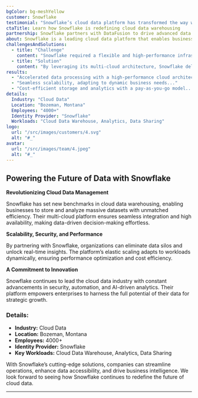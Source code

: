 ```yaml
---
bgColor: bg-meshYellow
customer: Snowflake
testimonial: "Snowflake’s cloud data platform has transformed the way we store, process, and analyze data, providing unmatched scalability and performance."
ctaTitle: Learn how Snowflake is redefining cloud data warehousing
partnership: Snowflake partners with DataFusion to drive advanced data solutions.
about: Snowflake is a leading cloud data platform that enables businesses to mobilize their data seamlessly. Their solutions provide secure, scalable, and cost-effective data warehousing, analytics, and collaboration.
challengesAndSolutions:
  - title: "Challenge"
    content: "Snowflake required a flexible and high-performance infrastructure to handle large-scale data storage and analytics without compromising speed or security."
  - title: "Solution"
    content: "By leveraging its multi-cloud architecture, Snowflake delivered a robust data platform that simplifies storage, enhances query performance, and provides real-time analytics."
results:
  - "Accelerated data processing with a high-performance cloud architecture..."
  - "Seamless scalability, adapting to dynamic business needs..."
  - "Cost-efficient storage and analytics with a pay-as-you-go model..."
details:
  Industry: "Cloud Data"
  Location: "Bozeman, Montana"
  Employees: "4000+"
  Identity Provider: "Snowflake"
  Workloads: "Cloud Data Warehouse, Analytics, Data Sharing"
logo:
  url: "/src/images/customers/4.svg"
  alt: "#_"
avatar:
  url: "/src/images/team/4.jpeg"
  alt: "#_"
---
```


## Powering the Future of Data with Snowflake

**Revolutionizing Cloud Data Management**

Snowflake has set new benchmarks in cloud data warehousing, enabling businesses to store and analyze massive datasets with unmatched efficiency. Their multi-cloud platform ensures seamless integration and high availability, making data-driven decision-making effortless.

**Scalability, Security, and Performance**

By partnering with Snowflake, organizations can eliminate data silos and unlock real-time insights. The platform’s elastic scaling adapts to workloads dynamically, ensuring performance optimization and cost efficiency.

**A Commitment to Innovation**

Snowflake continues to lead the cloud data industry with constant advancements in security, automation, and AI-driven analytics. Their platform empowers enterprises to harness the full potential of their data for strategic growth.

### **Details:**

- **Industry:** Cloud Data
- **Location:** Bozeman, Montana
- **Employees:** 4000+
- **Identity Provider:** Snowflake
- **Key Workloads:** Cloud Data Warehouse, Analytics, Data Sharing

With Snowflake’s cutting-edge solutions, companies can streamline operations, enhance data accessibility, and drive business intelligence. We look forward to seeing how Snowflake continues to redefine the future of cloud data.

---
